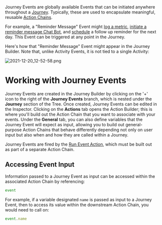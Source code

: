 Journey Events are globally available Events that can be initiated anywhere throughout a [Journey](https://support.airkit.com/docs/journeys). Typically, these are used to encapsulate meaningful, reusable [Action Chains](https://support.airkit.com/docs/action-builder).  


For example, a "Reminder Message" Event might [log a metric](https://support.airkit.com/reference/the-reporting-metric-count-action), [initiate a reminder message Chat Bot](https://support.airkit.com/reference/the-start-chat-bot-action), and [schedule](https://support.airkit.com/reference/the-create-timer-action) a follow up reminder for the next day. This Event can be triggered at any point in the Journey.


 Here's how that "Reminder Message" Event might appear in the Journey Builder. Note that, unlike Activity Events, it is not tied to a single Activity: 


![2021-12-20_12-52-58.png](./assets_v1714/journey-events-v1714-0.png)


# Working with Journey Events


Journey Events are created in the Journey Builder by clicking on the '+' icon to the right of the **Journey Events** branch, which is nested under the **Journey** section of the Tree. Once created, Journey Events can be edited in the Inspector. Clicking on the **Actions** tab opens the Action Builder; this is where you'll build out the Action Chain that you want to associate with your events. Under the **General** tab, you can also define variables that the Journey Event will expect as input, allowing you to build out general-purpose Action Chains that behave differently depending not only on user input but also when and how they are called within a Journey.


Journey Events are fired by the [Run Event Action](https://support.airkit.com/reference/the-run-event-action), which must be built out as part of a separate Action Chain.


## Accessing Event Input


Information passed to a Journey Event as input can be accessed within the associated Action Chain by referencing:



```javascript Airscript
event
```

For example, if a variable designated ```name``` is passed as input to a Journey Event, then to access its value within the downstream Action Chain, you would need to call on:



```javascript Airscript
event.name
```